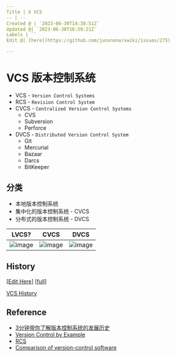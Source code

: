 ```yaml
---
Title | X VCS
-- | --
Created @ | `2023-06-30T14:38:51Z`
Updated @| `2023-06-30T16:59:21Z`
Labels | ``
Edit @| [here](https://github.com/junxnone/xwiki/issues/275)

---
```

# VCS 版本控制系统
- VCS  - `Version Control Systems`
- RCS - `Revision Control System`
- CVCS - `Centralized Version Control Systems`
  - CVS
  - Subversion
  - Perforce 
- DVCS - `Distributed Version Control System`
  - Git
  - Mercurial
  - Bazaar
  - Darcs
  - BitKeeper

## 分类
- 本地版本控制系统
- 集中化的版本控制系统 - CVCS
- 分布式的版本控制系统 - DVCS


 LVCS? | CVCS | DVCS
-- | -- | --
![image](https://github.com/junxnone/xwiki/assets/2216970/ffccd38e-4329-4c83-a239-2ec6fb8cda39) | ![image](https://github.com/junxnone/xwiki/assets/2216970/1c13ce1d-840f-4034-8cfc-81178310ede4) | ![image](https://github.com/junxnone/xwiki/assets/2216970/79ff7a5a-d675-44fe-8842-7f5127019995)




## History

[[Edit Here](https://github.com/junxnone/timeline-t/issues/3)] [[full](https://junxnone.github.io/tl/?json=data/VCS.json)]


[VCS History](https://junxnone.github.io/tl/?json=data/VCS.json ':include :type=iframe width=100% height=1000px')


## Reference
- [3分钟带你了解版本控制系统的发展历史](https://segmentfault.com/a/1190000040421438)
- [Version Control by Example](https://ericsink.com/vcbe/html/bk01-toc.html)
- [RCS](https://www.gnu.org/software/rcs/)
- [Comparison of version-control software](https://en.wikipedia.org/wiki/Comparison_of_version-control_software)
